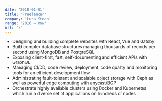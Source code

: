 ```yaml
---
date: '2018-01-01'
title: 'Freelancer'
company: 'Luca Steeb'
range: '2016 – now'
url: '/'
---
```


- Designing and building complete websites with React, Vue and Gatsby
- Build complex database structures managing thousands of records per second using MongoDB and PostgreSQL
- Exposing client-first, fast, self-documenting and efficient APIs with GraphQL
- Managing CI/CD, code review, deployment, code quality and monitoring tools for an efficient development flow
- Administrating fault-tolerant and scalable object storage with Ceph as well as powerful edge computing with anycast/BGP
- Orchestrate highly available clusters using Docker and Kubernetes which run a diverse set of applications on hundreds of nodes
